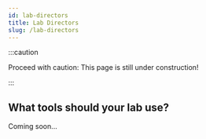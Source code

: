 ```yaml
---
id: lab-directors
title: Lab Directors
slug: /lab-directors
---
```


:::caution

Proceed with caution: This page is still under construction!

:::

<!-- 
  We may want tabs: https://docusaurus.io/docs/markdown-features/tabs#syncing-tab-choices 
-->

## What tools should your lab use?

Coming soon...
